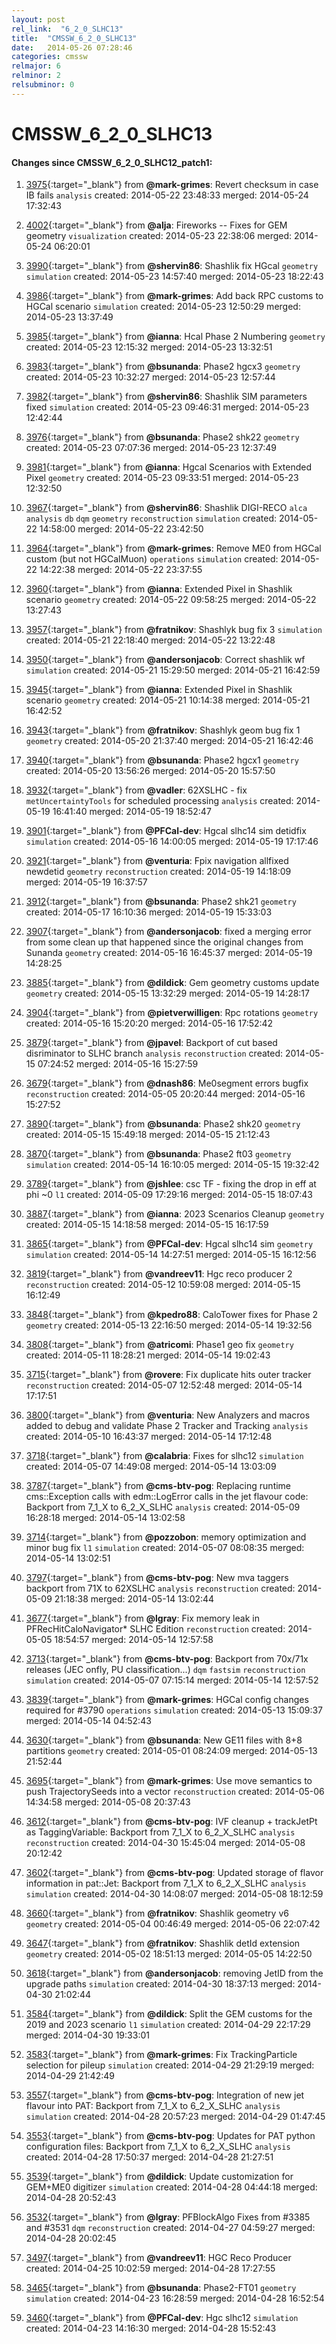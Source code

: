 ```yaml
---
layout: post
rel_link:  "6_2_0_SLHC13"
title:  "CMSSW_6_2_0_SLHC13"
date:   2014-05-26 07:28:46
categories: cmssw
relmajor: 6
relminor: 2
relsubminor: 0
---
```


# CMSSW_6_2_0_SLHC13
#### Changes since CMSSW_6_2_0_SLHC12_patch1:

1. [3975](http://github.com/cms-sw/cmssw/pull/3975){:target="_blank"}  from **@mark-grimes**: Revert checksum in case IB fails `analysis`  created: 2014-05-22 23:48:33 merged: 2014-05-24 17:32:43

2. [4002](http://github.com/cms-sw/cmssw/pull/4002){:target="_blank"}  from **@alja**: Fireworks -- Fixes for GEM geometry `visualization`  created: 2014-05-23 22:38:06 merged: 2014-05-24 06:20:01

3. [3990](http://github.com/cms-sw/cmssw/pull/3990){:target="_blank"}  from **@shervin86**: Shashlik fix HGcal `geometry`  `simulation`  created: 2014-05-23 14:57:40 merged: 2014-05-23 18:22:43

4. [3986](http://github.com/cms-sw/cmssw/pull/3986){:target="_blank"}  from **@mark-grimes**: Add back RPC customs to HGCal scenario `simulation`  created: 2014-05-23 12:50:29 merged: 2014-05-23 13:37:49

5. [3985](http://github.com/cms-sw/cmssw/pull/3985){:target="_blank"}  from **@ianna**: Hcal Phase 2 Numbering `geometry`  created: 2014-05-23 12:15:32 merged: 2014-05-23 13:32:51

6. [3983](http://github.com/cms-sw/cmssw/pull/3983){:target="_blank"}  from **@bsunanda**: Phase2 hgcx3 `geometry`  created: 2014-05-23 10:32:27 merged: 2014-05-23 12:57:44

7. [3982](http://github.com/cms-sw/cmssw/pull/3982){:target="_blank"}  from **@shervin86**: Shashlik SIM parameters fixed `simulation`  created: 2014-05-23 09:46:31 merged: 2014-05-23 12:42:44

8. [3976](http://github.com/cms-sw/cmssw/pull/3976){:target="_blank"}  from **@bsunanda**: Phase2 shk22 `geometry`  created: 2014-05-23 07:07:36 merged: 2014-05-23 12:37:49

9. [3981](http://github.com/cms-sw/cmssw/pull/3981){:target="_blank"}  from **@ianna**: Hgcal Scenarios with Extended Pixel `geometry`  created: 2014-05-23 09:33:51 merged: 2014-05-23 12:32:50

10. [3967](http://github.com/cms-sw/cmssw/pull/3967){:target="_blank"}  from **@shervin86**: Shashlik DIGI-RECO `alca`  `analysis`  `db`  `dqm`  `geometry`  `reconstruction`  `simulation`  created: 2014-05-22 14:58:00 merged: 2014-05-22 23:42:50

11. [3964](http://github.com/cms-sw/cmssw/pull/3964){:target="_blank"}  from **@mark-grimes**: Remove ME0 from HGCal custom (but not HGCalMuon) `operations`  `simulation`  created: 2014-05-22 14:22:38 merged: 2014-05-22 23:37:55

12. [3960](http://github.com/cms-sw/cmssw/pull/3960){:target="_blank"}  from **@ianna**: Extended Pixel in Shashlik scenario `geometry`  created: 2014-05-22 09:58:25 merged: 2014-05-22 13:27:43

13. [3957](http://github.com/cms-sw/cmssw/pull/3957){:target="_blank"}  from **@fratnikov**: Shashlyk bug fix 3 `simulation`  created: 2014-05-21 22:18:40 merged: 2014-05-22 13:22:48

14. [3950](http://github.com/cms-sw/cmssw/pull/3950){:target="_blank"}  from **@andersonjacob**: Correct shashlik wf `simulation`  created: 2014-05-21 15:29:50 merged: 2014-05-21 16:42:59

15. [3945](http://github.com/cms-sw/cmssw/pull/3945){:target="_blank"}  from **@ianna**: Extended Pixel in Shashlik scenario `geometry`  created: 2014-05-21 10:14:38 merged: 2014-05-21 16:42:52

16. [3943](http://github.com/cms-sw/cmssw/pull/3943){:target="_blank"}  from **@fratnikov**: Shashlyk geom bug fix 1 `geometry`  created: 2014-05-20 21:37:40 merged: 2014-05-21 16:42:46

17. [3940](http://github.com/cms-sw/cmssw/pull/3940){:target="_blank"}  from **@bsunanda**: Phase2 hgcx1 `geometry`  created: 2014-05-20 13:56:26 merged: 2014-05-20 15:57:50

18. [3932](http://github.com/cms-sw/cmssw/pull/3932){:target="_blank"}  from **@vadler**: 62XSLHC - fix `metUncertaintyTools` for scheduled processing `analysis`  created: 2014-05-19 16:41:40 merged: 2014-05-19 18:52:47

19. [3901](http://github.com/cms-sw/cmssw/pull/3901){:target="_blank"}  from **@PFCal-dev**: Hgcal slhc14 sim detidfix `simulation`  created: 2014-05-16 14:00:05 merged: 2014-05-19 17:17:46

20. [3921](http://github.com/cms-sw/cmssw/pull/3921){:target="_blank"}  from **@venturia**: Fpix navigation allfixed newdetid `geometry`  `reconstruction`  created: 2014-05-19 14:18:09 merged: 2014-05-19 16:37:57

21. [3912](http://github.com/cms-sw/cmssw/pull/3912){:target="_blank"}  from **@bsunanda**: Phase2 shk21 `geometry`  created: 2014-05-17 16:10:36 merged: 2014-05-19 15:33:03

22. [3907](http://github.com/cms-sw/cmssw/pull/3907){:target="_blank"}  from **@andersonjacob**: fixed a merging error from some clean up that happened since the original changes from Sunanda `geometry`  created: 2014-05-16 16:45:37 merged: 2014-05-19 14:28:25

23. [3885](http://github.com/cms-sw/cmssw/pull/3885){:target="_blank"}  from **@dildick**: Gem geometry customs update `geometry`  created: 2014-05-15 13:32:29 merged: 2014-05-19 14:28:17

24. [3904](http://github.com/cms-sw/cmssw/pull/3904){:target="_blank"}  from **@pietverwilligen**: Rpc rotations `geometry`  created: 2014-05-16 15:20:20 merged: 2014-05-16 17:52:42

25. [3879](http://github.com/cms-sw/cmssw/pull/3879){:target="_blank"}  from **@jpavel**: Backport of cut based disriminator to SLHC branch `analysis`  `reconstruction`  created: 2014-05-15 07:24:52 merged: 2014-05-16 15:27:59

26. [3679](http://github.com/cms-sw/cmssw/pull/3679){:target="_blank"}  from **@dnash86**: Me0segment errors bugfix `reconstruction`  created: 2014-05-05 20:20:44 merged: 2014-05-16 15:27:52

27. [3890](http://github.com/cms-sw/cmssw/pull/3890){:target="_blank"}  from **@bsunanda**: Phase2 shk20 `geometry`  created: 2014-05-15 15:49:18 merged: 2014-05-15 21:12:43

28. [3870](http://github.com/cms-sw/cmssw/pull/3870){:target="_blank"}  from **@bsunanda**: Phase2 ft03 `geometry`  `simulation`  created: 2014-05-14 16:10:05 merged: 2014-05-15 19:32:42

29. [3789](http://github.com/cms-sw/cmssw/pull/3789){:target="_blank"}  from **@jshlee**: csc TF - fixing the drop in eff at phi ~0 `l1`  created: 2014-05-09 17:29:16 merged: 2014-05-15 18:07:43

30. [3887](http://github.com/cms-sw/cmssw/pull/3887){:target="_blank"}  from **@ianna**: 2023 Scenarios Cleanup `geometry`  created: 2014-05-15 14:18:58 merged: 2014-05-15 16:17:59

31. [3865](http://github.com/cms-sw/cmssw/pull/3865){:target="_blank"}  from **@PFCal-dev**: Hgcal slhc14 sim `geometry`  `simulation`  created: 2014-05-14 14:27:51 merged: 2014-05-15 16:12:56

32. [3819](http://github.com/cms-sw/cmssw/pull/3819){:target="_blank"}  from **@vandreev11**: Hgc reco producer 2 `reconstruction`  created: 2014-05-12 10:59:08 merged: 2014-05-15 16:12:49

33. [3848](http://github.com/cms-sw/cmssw/pull/3848){:target="_blank"}  from **@kpedro88**: CaloTower fixes for Phase 2 `geometry`  created: 2014-05-13 22:16:50 merged: 2014-05-14 19:32:56

34. [3808](http://github.com/cms-sw/cmssw/pull/3808){:target="_blank"}  from **@atricomi**: Phase1 geo fix `geometry`  created: 2014-05-11 18:28:21 merged: 2014-05-14 19:02:43

35. [3715](http://github.com/cms-sw/cmssw/pull/3715){:target="_blank"}  from **@rovere**: Fix duplicate hits outer tracker `reconstruction`  created: 2014-05-07 12:52:48 merged: 2014-05-14 17:17:51

36. [3800](http://github.com/cms-sw/cmssw/pull/3800){:target="_blank"}  from **@venturia**: New Analyzers and macros added to debug and validate Phase 2 Tracker and Tracking `analysis`  created: 2014-05-10 16:43:37 merged: 2014-05-14 17:12:48

37. [3718](http://github.com/cms-sw/cmssw/pull/3718){:target="_blank"}  from **@calabria**: Fixes for slhc12 `simulation`  created: 2014-05-07 14:49:08 merged: 2014-05-14 13:03:09

38. [3787](http://github.com/cms-sw/cmssw/pull/3787){:target="_blank"}  from **@cms-btv-pog**: Replacing runtime cms::Exception calls with edm::LogError calls in the jet flavour code: Backport from 7_1_X to 6_2_X_SLHC `analysis`  created: 2014-05-09 16:28:18 merged: 2014-05-14 13:02:58

39. [3714](http://github.com/cms-sw/cmssw/pull/3714){:target="_blank"}  from **@pozzobon**: memory optimization and minor bug fix `l1`  `simulation`  created: 2014-05-07 08:08:35 merged: 2014-05-14 13:02:51

40. [3797](http://github.com/cms-sw/cmssw/pull/3797){:target="_blank"}  from **@cms-btv-pog**: New mva taggers backport from 71X to 62XSLHC `analysis`  `reconstruction`  created: 2014-05-09 21:18:38 merged: 2014-05-14 13:02:44

41. [3677](http://github.com/cms-sw/cmssw/pull/3677){:target="_blank"}  from **@lgray**: Fix memory leak in PFRecHitCaloNavigator\* SLHC Edition `reconstruction`  created: 2014-05-05 18:54:57 merged: 2014-05-14 12:57:58

42. [3713](http://github.com/cms-sw/cmssw/pull/3713){:target="_blank"}  from **@cms-btv-pog**: Backport from 70x/71x releases (JEC onfly, PU classification...) `dqm`  `fastsim`  `reconstruction`  `simulation`  created: 2014-05-07 07:15:14 merged: 2014-05-14 12:57:52

43. [3839](http://github.com/cms-sw/cmssw/pull/3839){:target="_blank"}  from **@mark-grimes**: HGCal config changes required for #3790 `operations`  `simulation`  created: 2014-05-13 15:09:37 merged: 2014-05-14 04:52:43

44. [3630](http://github.com/cms-sw/cmssw/pull/3630){:target="_blank"}  from **@bsunanda**: New GE11 files with 8+8 partitions `geometry`  created: 2014-05-01 08:24:09 merged: 2014-05-13 21:52:44

45. [3695](http://github.com/cms-sw/cmssw/pull/3695){:target="_blank"}  from **@mark-grimes**: Use move semantics to push TrajectorySeeds into a vector `reconstruction`  created: 2014-05-06 14:34:58 merged: 2014-05-08 20:37:43

46. [3612](http://github.com/cms-sw/cmssw/pull/3612){:target="_blank"}  from **@cms-btv-pog**: IVF cleanup + trackJetPt as TaggingVariable: Backport from 7_1_X to 6_2_X_SLHC `analysis`  `reconstruction`  created: 2014-04-30 15:45:04 merged: 2014-05-08 20:12:42

47. [3602](http://github.com/cms-sw/cmssw/pull/3602){:target="_blank"}  from **@cms-btv-pog**: Updated storage of flavor information in pat::Jet: Backport from 7_1_X to 6_2_X_SLHC `analysis`  `simulation`  created: 2014-04-30 14:08:07 merged: 2014-05-08 18:12:59

48. [3660](http://github.com/cms-sw/cmssw/pull/3660){:target="_blank"}  from **@fratnikov**: Shashlik geometry v6 `geometry`  created: 2014-05-04 00:46:49 merged: 2014-05-06 22:07:42

49. [3647](http://github.com/cms-sw/cmssw/pull/3647){:target="_blank"}  from **@fratnikov**: Shashlik detId extension `geometry`  created: 2014-05-02 18:51:13 merged: 2014-05-05 14:22:50

50. [3618](http://github.com/cms-sw/cmssw/pull/3618){:target="_blank"}  from **@andersonjacob**: removing JetID from the upgrade paths `simulation`  created: 2014-04-30 18:37:13 merged: 2014-04-30 21:02:44

51. [3584](http://github.com/cms-sw/cmssw/pull/3584){:target="_blank"}  from **@dildick**: Split the GEM customs for the 2019 and 2023 scenario `l1`  `simulation`  created: 2014-04-29 22:17:29 merged: 2014-04-30 19:33:01

52. [3583](http://github.com/cms-sw/cmssw/pull/3583){:target="_blank"}  from **@mark-grimes**: Fix TrackingParticle selection for pileup `simulation`  created: 2014-04-29 21:29:19 merged: 2014-04-29 21:42:49

53. [3557](http://github.com/cms-sw/cmssw/pull/3557){:target="_blank"}  from **@cms-btv-pog**: Integration of new jet flavour into PAT: Backport from 7_1_X to 6_2_X_SLHC `analysis`  `simulation`  created: 2014-04-28 20:57:23 merged: 2014-04-29 01:47:45

54. [3553](http://github.com/cms-sw/cmssw/pull/3553){:target="_blank"}  from **@cms-btv-pog**: Updates for PAT python configuration files: Backport from 7_1_X to 6_2_X_SLHC `analysis`  created: 2014-04-28 17:50:37 merged: 2014-04-28 21:27:51

55. [3539](http://github.com/cms-sw/cmssw/pull/3539){:target="_blank"}  from **@dildick**: Update customization for GEM+ME0 digitizer `simulation`  created: 2014-04-28 04:44:18 merged: 2014-04-28 20:52:43

56. [3532](http://github.com/cms-sw/cmssw/pull/3532){:target="_blank"}  from **@lgray**: PFBlockAlgo Fixes from #3385 and #3531 `dqm`  `reconstruction`  created: 2014-04-27 04:59:27 merged: 2014-04-28 20:02:45

57. [3497](http://github.com/cms-sw/cmssw/pull/3497){:target="_blank"}  from **@vandreev11**: HGC Reco Producer created: 2014-04-25 10:02:59 merged: 2014-04-28 17:27:55

58. [3465](http://github.com/cms-sw/cmssw/pull/3465){:target="_blank"}  from **@bsunanda**: Phase2-FT01 `geometry`  `simulation`  created: 2014-04-23 16:28:59 merged: 2014-04-28 16:52:54

59. [3460](http://github.com/cms-sw/cmssw/pull/3460){:target="_blank"}  from **@PFCal-dev**: Hgc slhc12 `simulation`  created: 2014-04-23 14:16:30 merged: 2014-04-28 15:52:43

